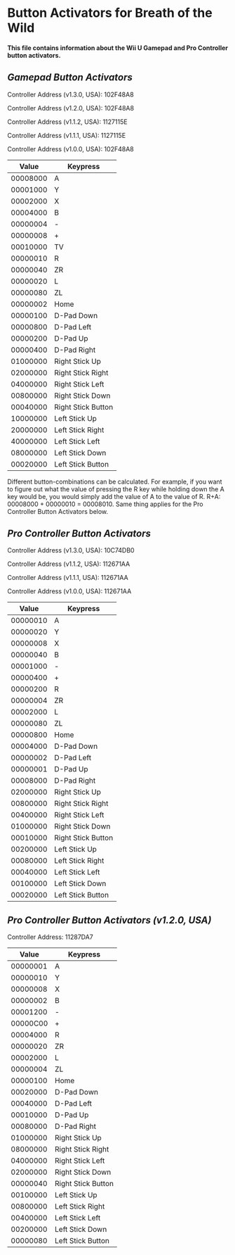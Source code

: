 # Button Activators for Breath of the Wild
#### This file contains information about the Wii U Gamepad and Pro Controller button activators.

## _Gamepad Button Activators_
Controller Address (v1.3.0, USA): 102F48A8

Controller Address (v1.2.0, USA): 102F48A8

Controller Address (v1.1.2, USA): 1127115E

Controller Address (v1.1.1, USA): 1127115E

Controller Address (v1.0.0, USA): 102F48A8

| Value  |    Keypress      |
|--------|------------------|
|00008000|        A         |
|00001000|        Y         |
|00002000|        X         |
|00004000|        B         |
|00000004|        -         |
|00000008|        +         |
|00010000|       TV         |
|00000010|        R         |
|00000040|       ZR         |
|00000020|        L         |
|00000080|       ZL         |
|00000002|      Home        |
|00000100|    D-Pad Down    |
|00000800|    D-Pad Left    |
|00000200|     D-Pad Up     |
|00000400|   D-Pad Right    |
|01000000| Right Stick Up   |
|02000000|Right Stick Right |
|04000000|Right Stick Left  |
|00800000|Right Stick Down  |
|00040000|Right Stick Button|
|10000000|  Left Stick Up   |
|20000000|Left Stick Right  |
|40000000| Left Stick Left  |
|08000000| Left Stick Down  |
|00020000|Left Stick Button |

Different button-combinations can be calculated. For example, if you want to figure out what the value of pressing the R key while
holding down the A key would be, you would simply add the value of A to the value of R. R+A: 00008000 + 00000010 = 00008010. Same
thing applies for the Pro Controller Button Activators below.

## _Pro Controller Button Activators_
Controller Address (v1.3.0, USA): 10C74DB0

Controller Address (v1.1.2, USA): 112671AA

Controller Address (v1.1.1, USA): 112671AA

Controller Address (v1.0.0, USA): 112671AA

| Value  |    Keypress      |
|--------|------------------|
|00000010|        A         |
|00000020|        Y         |
|00000008|        X         |
|00000040|        B         |
|00001000|        -         |
|00000400|        +         |
|00000200|        R         |
|00000004|       ZR         |
|00002000|        L         |
|00000080|       ZL         |
|00000800|      Home        |
|00004000|    D-Pad Down    |
|00000002|    D-Pad Left    |
|00000001|     D-Pad Up     |
|00008000|   D-Pad Right    |
|02000000| Right Stick Up   |
|00800000|Right Stick Right |
|00400000|Right Stick Left  |
|01000000|Right Stick Down  |
|00010000|Right Stick Button|
|00200000|  Left Stick Up   |
|00080000|Left Stick Right  |
|00040000| Left Stick Left  |
|00100000| Left Stick Down  |
|00020000|Left Stick Button |

## _Pro Controller Button Activators (v1.2.0, USA)_
Controller Address: 11287DA7

| Value  |    Keypress      |
|--------|------------------|
|00000001|        A         |
|00000010|        Y         |
|00000008|        X         |
|00000002|        B         |
|00001200|        -         |
|00000C00|        +         |
|00004000|        R         |
|00000020|       ZR         |
|00002000|        L         |
|00000004|       ZL         |
|00000100|      Home        |
|00020000|    D-Pad Down    |
|00040000|    D-Pad Left    |
|00010000|     D-Pad Up     |
|00080000|   D-Pad Right    |
|01000000| Right Stick Up   |
|08000000|Right Stick Right |
|04000000|Right Stick Left  |
|02000000|Right Stick Down  |
|00000040|Right Stick Button|
|00100000|  Left Stick Up   |
|00800000|Left Stick Right  |
|00400000| Left Stick Left  |
|00200000| Left Stick Down  |
|00000080|Left Stick Button |
